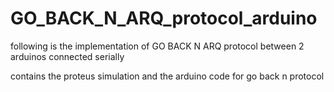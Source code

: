 # GO_BACK_N_ARQ_protocol_arduino
following is the implementation of GO BACK N ARQ protocol between 2 arduinos  connected serially

contains the proteus simulation and the arduino code for go back n protocol
